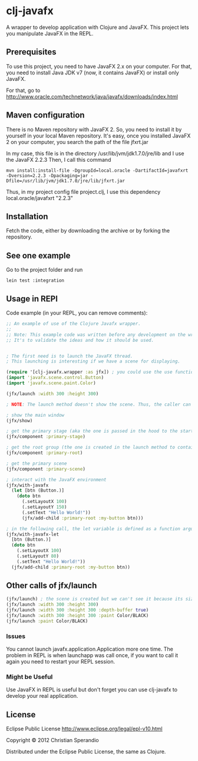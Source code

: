 # clj-javafx

A wrapper to develop application with Clojure and JavaFX. This project lets you manipulate JavaFX in the REPL.

## Prerequisites

To use this project, you need to have JavaFX 2.x on your computer. For that, you need to install Java JDK v7 (now, it contains JavaFX) or install only JavaFX.

For that, go to http://www.oracle.com/technetwork/java/javafx/downloads/index.html

## Maven configuration

There is no Maven repository with JavaFX 2. So, you need to install it by yourself in your local Maven repository. It's easy, once you installed JavaFX 2 on your computer, you search the path of the file jfxrt.jar

In my case, this file is in the directory /usr/lib/jvm/jdk1.7.0/jre/lib and I use the JavaFX 2.2.3
Then, I call this command 
```
mvn install:install-file -DgroupId=local.oracle -DartifactId=javafxrt -Dversion=2.2.3 -Dpackaging=jar -Dfile=/usr/lib/jvm/jdk1.7.0/jre/lib/jfxrt.jar
```

Thus, in my project config file project.clj, I use this dependency local.oracle/javafxrt "2.2.3"

## Installation

Fetch the code, either by downloading the archive or by forking the repository.

## See one example

Go to the project folder and run

```
lein test :integration
```

## Usage in REPl

Code example (in your REPL, you can remove comments):

```clojure
;; An example of use of the Clojure Javafx wrapper.
;;
;; Note: This example code was written before any development on the wrapper.
;; It's to validate the ideas and how it should be used.


; The first need is to launch the JavaFX thread.
; This launching is interesting if we have a scene for displaying.

(require '[clj-javafx.wrapper :as jfx]) ; you could use the use function to avoid repeat the namespace for each call
(import 'javafx.scene.control.Button)
(import 'javafx.scene.paint.Color)

(jfx/launch :width 300 :height 300)

; NOTE: The launch method doesn't show the scene. Thus, the caller can make all the changes he wants before displaying.

; show the main window
(jfx/show)

; get the primary stage (aka the one is passed in the hood to the start function of the extended Application class
(jfx/component :primary-stage)

; get the root group (the one is created in the launch method to contain the scene
(jfx/component :primary-root)

; get the primary scene
(jfx/component :primary-scene)

; interact with the JavaFX environment
(jfx/with-javafx
  (let [btn (Button.)]
    (doto btn
      (.setLayoutX 100)
      (.setLayoutY 150)
      (.setText "Hello World!"))
      (jfx/add-child :primary-root :my-button btn)))

; in the following call, the let variable is defined as a function argument
(jfx/with-javafx-let
  [btn (Button.)]
  (doto btn
    (.setLayoutX 100)
    (.setLayoutY 80)
    (.setText "Hello World!"))
  (jfx/add-child :primary-root :my-button btn))

```

## Other calls of jfx/launch

```clojure
(jfx/launch) ; the scene is created but we can't see it because its size is set to 0
(jfx/launch :width 300 :height 300)
(jfx/launch :width 300 :height 300 :depth-buffer true)
(jfx/launch :width 300 :height 300 :paint Color/BLACK)
(jfx/launch :paint Color/BLACK)
```


### Issues

You cannot launch javafx.application.Application more one time. The problem in REPL is when launchapp was call once, if you want to call it again you need to restart your REPL session.

### Might be Useful

Use JavaFX in REPL is useful but don't forget you can use clj-javafx to develop your real application. 

## License

Eclipse Public License
http://www.eclipse.org/legal/epl-v10.html

Copyright © 2012 Christian Sperandio

Distributed under the Eclipse Public License, the same as Clojure.
